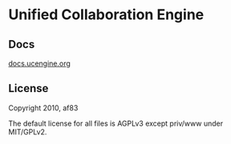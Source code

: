 # Unified Collaboration Engine

## Docs

[docs.ucengine.org](http://docs.ucengine.org)

## License

Copyright 2010, af83

The default license for all files is AGPLv3 except priv/www under MIT/GPLv2.
